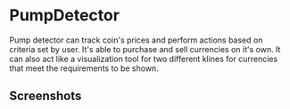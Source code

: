 # PumpDetector
Pump detector can track coin's prices and perform actions based on criteria set by user. It's able to purchase and sell currencies on it's own. It can also act like a visualization tool for two different klines for currencies that meet the requirements to be shown.

## Screenshots
![]()
![]()
![]()
